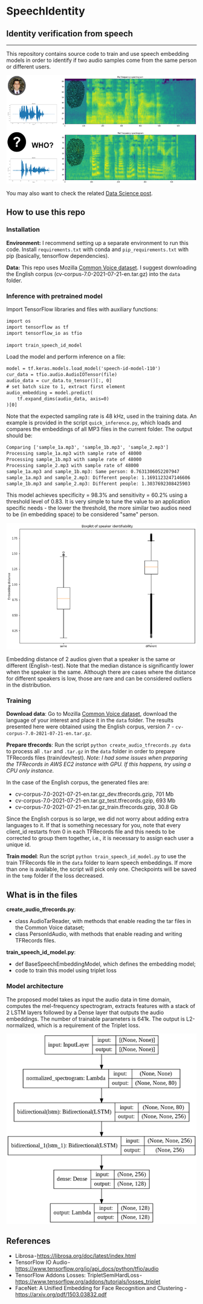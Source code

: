 # SpeechIdentity

## Identity verification from speech

---

This repository contains source code to train and use speech embedding models in order to identify if two audio samples come from the same person or different users.

![Do these audios come from the same person?](pictures/teaser_pic_smaller.png)

You may also want to check the related [Data Science post](https://medium.com/@douglas125/a-speech-embedding-model-for-speaker-recognition-42b9943cfb99).

## How to use this repo

### Installation

**Environment:** I recommend setting up a separate environment to run this code. Install `requirements.txt` with conda and `pip_requirements.txt` with pip (basically, tensorflow dependencies).

**Data:** This repo uses Mozilla [Common Voice dataset](https://commonvoice.mozilla.org/en/datasets). I suggest downloading the English corpus (cv-corpus-7.0-2021-07-21-en.tar.gz) into the `data` folder.

### Inference with pretrained model

Import TensorFlow libraries and files with auxiliary functions:

```
import os
import tensorflow as tf
import tensorflow_io as tfio

import train_speech_id_model
```

Load the model and perform inference on a file:

```
model = tf.keras.models.load_model('speech-id-model-110')
cur_data = tfio.audio.AudioIOTensor(file)
audio_data = cur_data.to_tensor()[:, 0]
# set batch size to 1, extract first element
audio_embedding = model.predict(
	tf.expand_dims(audio_data, axis=0)
)[0]
```

Note that the expected sampling rate is 48 kHz, used in the training data. An example is provided in the script `quick_inference.py`, which loads and compares the embeddings of all MP3 files in the current folder. The output should be:

```
Comparing ['sample_1a.mp3', 'sample_1b.mp3', 'sample_2.mp3']
Processing sample_1a.mp3 with sample rate of 48000
Processing sample_1b.mp3 with sample rate of 48000
Processing sample_2.mp3 with sample rate of 48000
sample_1a.mp3 and sample_1b.mp3: Same person: 0.7631306052207947
sample_1a.mp3 and sample_2.mp3: Different people: 1.1691123247146606
sample_1b.mp3 and sample_2.mp3: Different people: 1.3037692308425903
```

This model achieves specificity = 98.3% and sensitivity = 60.2% using a threshold level of 0.83. It is very simple to tune the value to an application specific needs - the lower the threshold, the more similar two audios need to be (in embedding space) to be considered "same" person.

![Speaker identifiability English](pictures/boxplot_identifiability_en.png)

Embedding distance of 2 audios given that a speaker is the same or different (English - test). Note that the median distance is significantly lower when the speaker is the same. Although there are cases where the distance for different speakers is low, those are rare and can be considered outliers in the distribution.


### Training

**Download data**: Go to Mozilla [Common Voice dataset](https://commonvoice.mozilla.org/en/datasets), download the language of your interest and place it in the `data` folder. The results presented here were obtained using the English corpus, version 7 - `cv-corpus-7.0-2021-07-21-en.tar.gz`.

**Prepare tfrecords**: Run the script `python create_audio_tfrecords.py data` to process all `.tar` and `.tar.gz` in the `data` folder in order to prepare TFRecords files (train/dev/test). *Note: I had some issues when preparing the TFRecords in AWS EC2 instance with GPU. If this happens, try using a CPU only instance.*

In the case of the English corpus, the generated files are:

- cv-corpus-7.0-2021-07-21-en.tar.gz_dev.tfrecords.gzip, 701 Mb
- cv-corpus-7.0-2021-07-21-en.tar.gz_test.tfrecords.gzip, 693 Mb
- cv-corpus-7.0-2021-07-21-en.tar.gz_train.tfrecords.gzip, 30.8 Gb

Since the English corpus is so large, we did not worry about adding extra languages to it. If that is something necessary for you, note that every client_id restarts from 0 in each TFRecords file and this needs to be corrected to group them together, i.e., it is necessary to assign each user a unique id.

**Train model**: Run the script `python train_speech_id_model.py` to use the train TFRecords file in the `data` folder to learn speech embeddings. If more than one is available, the script will pick only one. Checkpoints will be saved in the `temp` folder if the loss decreased.

## What is in the files

**create_audio_tfrecords.py**:

- class AudioTarReader, with methods that enable reading the tar files in the Common Voice dataset;
- class PersonIdAudio, with methods that enable reading and writing TFRecords files.

**train_speech_id_model.py**:

- def BaseSpeechEmbeddingModel, which defines the embedding model;
- code to train this model using triplet loss

### Model architecture

The proposed model takes as input the audio data in time domain, computes the mel-frequency spectrogram, extracts features with a stack of 2 LSTM layers followed by a Dense layer that outputs the audio embeddings. The number of trainable parameters is 641k. The output is L2-normalized, which is a requirement of the Triplet loss.

![Speech embedding model architecture](pictures/speech_emb_model_architecture.png)


## References


- Librosa - https://librosa.org/doc/latest/index.html
- TensorFlow IO Audio - https://www.tensorflow.org/io/api_docs/python/tfio/audio
- TensorFlow Addons Losses: TripletSemiHardLoss - https://www.tensorflow.org/addons/tutorials/losses_triplet
- FaceNet: A Unified Embedding for Face Recognition and Clustering - https://arxiv.org/pdf/1503.03832.pdf
